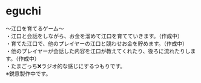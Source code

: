 # eguchi
〜江口を育てるゲーム〜  
・江口と会話をしながら、お金を溜めて江口を育てていきます。（作成中）  
・育てた江口で、他のプレイヤーの江口と競わせお金を貯めます。（作成中）  
・他のプレイヤーが会話した内容を江口が教えてくれたり、後ろに流れたりします。（作成中）  
・たまごっち❌ラジオ的な感じにするつもりです。  
※鋭意製作中です。  
